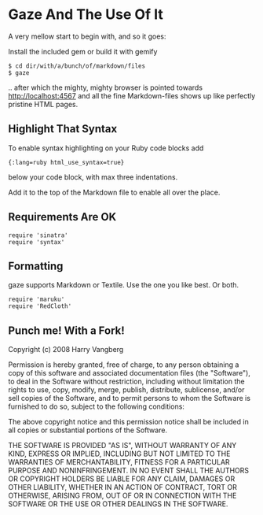 # Gaze And The Use Of It
A very mellow start to begin with, and so it goes:

Install the included gem or build it with gemify
    
    $ cd dir/with/a/bunch/of/markdown/files
    $ gaze
    
.. after which the mighty, mighty browser is pointed towards [http://localhost:4567](http://localhost:4567)
and all the fine Markdown-files shows up like perfectly pristine HTML pages.

## Highlight That Syntax

To enable syntax highlighting on your Ruby code blocks add

    {:lang=ruby html_use_syntax=true}

below your code block, with max three indentations.

Add it to the top of the Markdown file to enable all over the place.

## Requirements Are OK
    
    require 'sinatra'
    require 'syntax'
    
## Formatting

gaze supports Markdown or Textile. Use the one you like best. Or both.

    require 'maruku'
    require 'RedCloth'

## Punch me! With a Fork!
Copyright (c) 2008 Harry Vangberg

Permission is hereby granted, free of charge, to any person
obtaining a copy of this software and associated documentation
files (the "Software"), to deal in the Software without
restriction, including without limitation the rights to use,
copy, modify, merge, publish, distribute, sublicense, and/or sell
copies of the Software, and to permit persons to whom the
Software is furnished to do so, subject to the following
conditions:

The above copyright notice and this permission notice shall be
included in all copies or substantial portions of the Software.

THE SOFTWARE IS PROVIDED "AS IS", WITHOUT WARRANTY OF ANY KIND,
EXPRESS OR IMPLIED, INCLUDING BUT NOT LIMITED TO THE WARRANTIES
OF MERCHANTABILITY, FITNESS FOR A PARTICULAR PURPOSE AND
NONINFRINGEMENT. IN NO EVENT SHALL THE AUTHORS OR COPYRIGHT
HOLDERS BE LIABLE FOR ANY CLAIM, DAMAGES OR OTHER LIABILITY,
WHETHER IN AN ACTION OF CONTRACT, TORT OR OTHERWISE, ARISING
FROM, OUT OF OR IN CONNECTION WITH THE SOFTWARE OR THE USE OR
OTHER DEALINGS IN THE SOFTWARE.

